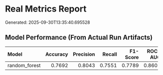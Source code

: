 # Real Metrics Report

Generated: 2025-09-30T13:35:40.695528

## Model Performance (From Actual Run Artifacts)

| Model         |   Accuracy |   Precision |   Recall |   F1-Score |   ROC-AUC |
|:--------------|-----------:|------------:|---------:|-----------:|----------:|
| random_forest |     0.7692 |      0.8043 |   0.7551 |     0.7789 |    0.8608 |

